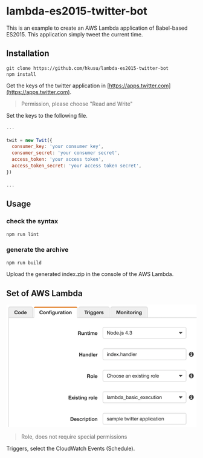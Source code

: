 # lambda-es2015-twitter-bot

This is an example to create an AWS Lambda application of Babel-based ES2015. This application simply tweet the current time.

## Installation

```
git clone https://github.com/hkusu/lambda-es2015-twitter-bot
npm install
```

Get the keys of the twitter application in [https://apps.twitter.com](https://apps.twitter.com).

> Permission, please choose "Read and Write"

Set the keys to the following file.

```javascript:Twitter.js
...

twit = new Twit({
  consumer_key: 'your consumer key',
  consumer_secret: 'your consumer secret',
  access_token: 'your access token',
  access_token_secret: 'your access token secret',
})

...
```

## Usage

### check the syntax

```
npm run lint
```

### generate the archive

```
npm run build
```

Upload the generated index.zip in the console of the AWS Lambda.

## Set of AWS Lambda

![screen shot](./screenshot.png)

> Role, does not require special permissions

Triggers, select the CloudWatch Events (Schedule).
